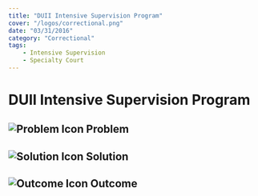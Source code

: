 ```yaml
---
title: "DUII Intensive Supervision Program"
cover: "/logos/correctional.png"
date: "03/31/2016"
category: "Correctional"
tags:
    - Intensive Supervision
    - Specialty Court
---
```


# DUII Intensive Supervision Program

## ![Problem Icon](https://github.com/google/material-design-icons/raw/master/alert/1x_web/ic_error_outline_black_48dp.png "Problem") Problem

## ![Solution Icon](https://github.com/google/material-design-icons/raw/master/action/1x_web/ic_lightbulb_outline_black_48dp.png "Solution") Solution

## ![Outcome Icon](https://github.com/google/material-design-icons/raw/master/action/1x_web/ic_view_list_black_48dp.png "Outcome") Outcome
